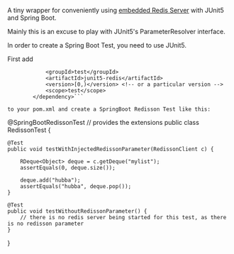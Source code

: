 A tiny wrapper for conveniently using [embedded Redis Server]() with JUnit5 and Spring Boot.

Mainly this is an excuse to play with JUnit5's ParameterResolver interface. 

In order to create a Spring Boot Test, you need to use JUnit5.


First add 
```			<dependency>
			<groupId>test</groupId>
			<artifactId>junit5-redis</artifactId>
			<version>[0,)</version> <!-- or a particular version -->
			<scope>test</scope>
		</dependency>``` 
		
to your pom.xml and create a SpringBoot Redisson Test like this:

```
@SpringBootRedissonTest // provides the extensions
public class RedissonTest {
	
	@Test
	public void testWithInjectedRedissonParameter(RedissonClient c) {

		RDeque<Object> deque = c.getDeque("mylist");
		assertEquals(0, deque.size());
		
		deque.add("hubba");
		assertEquals("hubba", deque.pop());
	}

	@Test
	public void testWithoutRedissonParameter() {
		// there is no redis server being started for this test, as there is no redisson parameter
	}
}

``` 



